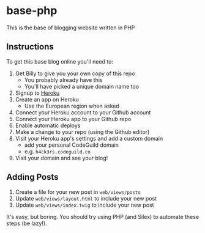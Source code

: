 # base-php
This is the base of blogging website written in PHP

## Instructions

To get this base blog online you'll need to:

1. Get Billy to give you your own copy of this repo
    - You probably already have this
    - You'll have picked a unique domain name too
2. Signup to [Heroku](heroku.com)
3. Create an app on Heroku
    - Use the European region when asked
4. Connect your Heroku account to your Github account
5. Connect your Heroku app to your Github repo
6. Enable automatic deploys
7. Make a change to your repo (using the Github editor)
8. Visit your Heroku app's settings and add a custom domain
    - add your personal CodeGuild domain
    - e.g. `h4ck3rs.codeguild.co`
8. Visit your domain and see your blog!


## Adding Posts

1. Create a file for your new post in `web/views/posts`
2. Update `web/views/layout.html` to include your new post
2. Update `web/views/index.twig` to include your new post

It's easy, but boring. You should try using PHP (and Silex) to automate these steps (be lazy!).
